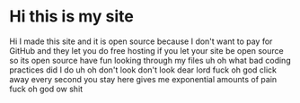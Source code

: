 # Hi this is my site

Hi I made this site and it is open source because I don't want to pay for GitHub and they let you do free hosting if you let your site be open source so its open source have fun looking through my files uh oh what bad coding practices did I do uh oh don't look don't look dear lord fuck oh god click away every second you stay here gives me exponential amounts of pain fuck oh god ow shit 